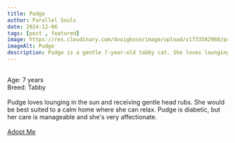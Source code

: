 ```yaml
---
title: Pudge
author: Parallel Souls
date: 2024-12-06
tags: [post , featured]
image: https://res.cloudinary.com/dvoigkose/image/upload/v1733502988/purrform-pouch-or-pudge-03_dzssgx.jpg
imageAlt: Pudge
description: Pudge is a gentle 7-year-old tabby cat. She loves lounging in the sun and receiving gentle head rubs. She would be best suited to a calm home where she can relax. Pudge is diabetic, but her care is manageable and she's very affectionate.
---
```

<br>
Age: 7 years
<br>
Breed: Tabby
<br>
<br>
Pudge loves lounging in the sun and receiving gentle head rubs. She would be best suited to a calm home where she can relax. Pudge is diabetic, but her care is manageable and she's very affectionate.
<br>
<br>
<a href="mailto:petrescue@example.com?subject=Adopt Pudge" class="btn btn--primary">Adopt Me</a>